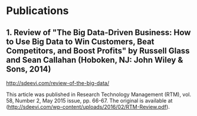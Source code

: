 # Publications

## 1. Review of "The Big Data-Driven Business: How to Use Big Data to Win Customers, Beat Competitors, and Boost Profits" by Russell Glass and Sean Callahan (Hoboken, NJ: John Wiley & Sons, 2014)

http://sdeevi.com/review-of-the-big-data/

This article was published in Research Technology Management (RTM), vol. 58, Number 2, May 2015 issue, pp. 66-67. The original is available at (http://sdeevi.com/wp-content/uploads/2016/02/RTM-Review.pdf).
